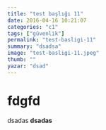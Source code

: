 ```yaml
---
title: "test başlığı 11"
date: 2016-04-16 10:21:07
categories: "c1"
tags: ["güvenlik"]
permalink: "test-basligi-11"
summary: "dsadsa"
image: "test-basligi-11.jpeg"
thumb: ""
yazar: "dsad"
---
```

# fdgfd

dsadas **dsadas**